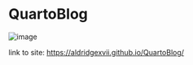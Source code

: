# QuartoBlog
 ![image](https://github.com/Aldridgexvii/QuartoBlog/assets/28933637/28065ba6-ff66-4f38-882e-dd78efacc859)

link to site: https://aldridgexvii.github.io/QuartoBlog/
